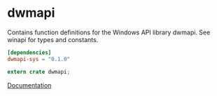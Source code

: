 # dwmapi #
Contains function definitions for the Windows API library dwmapi. See winapi for types and constants.

```toml
[dependencies]
dwmapi-sys = "0.1.0"
```

```rust
extern crate dwmapi;
```

[Documentation](https://retep998.github.io/doc/winapi/dwmapi/)
